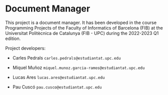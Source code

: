 # Document Manager

This project is a document manager. 
It has been developed in the course Programming Projects of 
the Faculty of Informatics of Barcelona (FIB) at the Universitat Politècnica de Catalunya (FIB - UPC) during the 2022-2023 Q1 edition.

Project developers:

- Carles Pedrals  `carles.pedrals@estudiantat.upc.edu`

- Miquel Muñoz `miquel.munoz.garcia-ramos@estudiantat.upc.edu`

- Lucas Ares `lucas.ares@estudiantat.upc.edu`

- Pau Cuscó `pau.cusco@estudiantat.upc.edu`

